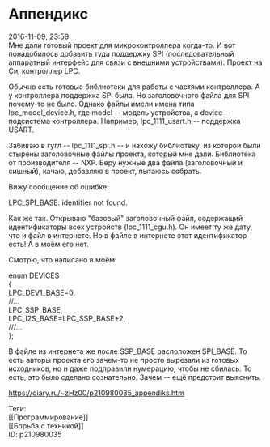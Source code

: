 Аппендикс
==========

   
 2016-11-09, 23:59   
  Мне дали готовый проект для микроконтроллера когда-то. И вот понадобилось добавить туда поддержку SPI (последовательный аппаратный интерфейс для связи с внешними устройствами). Проект на Си, контроллер LPC.   
   
 Обычно есть готовые библиотеки для работы с частями контроллера. А у контроллера поддержка SPI была. Но заголовочного файла для SPI почему-то не было. Однако файлы имели имена типа lpc\_model\_device.h, где model -- модель устройства, а device -- подсистема контроллера. Например, lpc\_1111\_usart.h -- поддержка USART.   
   
 Забиваю в гугл -- lpc\_1111\_spi.h -- и нахожу библиотеку, из которой были стырены заголовочные файлы проекта, который мне дали. Библиотека от производителя -- NXP. Беру нужные два файла (заголовочный и сишный), качаю, добавляю в проект, пытаюсь собрать.   
   
 Вижу сообщение об ошибке:   
   
 LPC\_SPI\_BASE: identifier not found.   
   
 Как же так. Открываю "базовый" заголовочный файл, содержащий идентификаторы всех устройств (lpc\_1111\_cgu.h). Он имеет ту же дату, что и файл в интернете. Но в файле в интернете этот идентификатор есть! А в моём его нет.   
   
 Смотрю, что написано в моём:   
   
 enum DEVICES   
 {   
 LPC\_DEV1\_BASE=0,   
 //...   
 LPC\_SSP\_BASE,   
 LPC\_I2S\_BASE=LPC\_SSP\_BASE+2,   
 ///...   
 };   
   
 В файле из интернета же после SSP\_BASE расположен SPI\_BASE. То есть авторы проекта его зачем-то не просто вырезали из готовых исходников, но и даже подправили нумерацию, чтобы не сбилась. То есть, это было сделано сознательно. Зачем -- ещё предстоит выяснить.   
    
 <https://diary.ru/~zHz00/p210980035_appendiks.htm>   
   
 Теги:   
 [[Программирование]]   
 [[Борьба с техникой]]   
 ID: p210980035